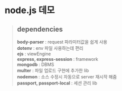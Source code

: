 # node.js 데모

> ## dependencies
> **body-parser** : request 파라미터값을 쉽게 사용  
> **dotenv** : env 파일 사용하는데 편리  
> **ejs** : viewEngine  
> **express, express-session** : framework  
> **mongodb** : DBMS  
> **multer** : 파일 업로드 구현에 추가한 lib  
> **nodemon** : 소스 수정시 자동으로 server 재시작 해줌  
> **passport, passport-local** : 세션 관리 lib  
